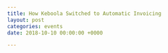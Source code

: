 ```yaml
---
title: How Keboola Switched to Automatic Invoicing
layout: post
categories: events
date: 2018-10-10 00:00:00 +0000

---
```

